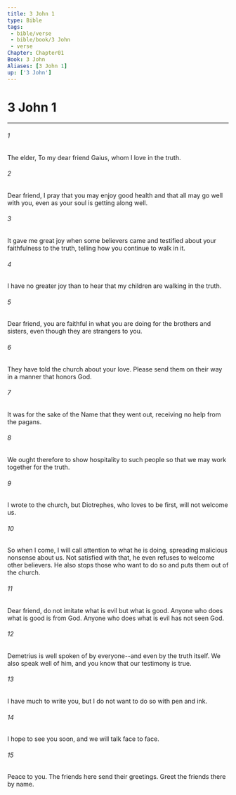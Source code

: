 ```yaml
---
title: 3 John 1
type: Bible
tags:
 - bible/verse
 - bible/book/3 John
 - verse
Chapter: Chapter01
Book: 3 John
Aliases: [3 John 1]
up: ['3 John']
---
```

# 3 John 1

***


###### 1 
The elder, To my dear friend Gaius, whom I love in the truth. 

###### 2 
Dear friend, I pray that you may enjoy good health and that all may go well with you, even as your soul is getting along well. 

###### 3 
It gave me great joy when some believers came and testified about your faithfulness to the truth, telling how you continue to walk in it. 

###### 4 
I have no greater joy than to hear that my children are walking in the truth. 

###### 5 
Dear friend, you are faithful in what you are doing for the brothers and sisters, even though they are strangers to you. 

###### 6 
They have told the church about your love. Please send them on their way in a manner that honors God. 

###### 7 
It was for the sake of the Name that they went out, receiving no help from the pagans. 

###### 8 
We ought therefore to show hospitality to such people so that we may work together for the truth. 

###### 9 
I wrote to the church, but Diotrephes, who loves to be first, will not welcome us. 

###### 10 
So when I come, I will call attention to what he is doing, spreading malicious nonsense about us. Not satisfied with that, he even refuses to welcome other believers. He also stops those who want to do so and puts them out of the church. 

###### 11 
Dear friend, do not imitate what is evil but what is good. Anyone who does what is good is from God. Anyone who does what is evil has not seen God. 

###### 12 
Demetrius is well spoken of by everyone--and even by the truth itself. We also speak well of him, and you know that our testimony is true. 

###### 13 
I have much to write you, but I do not want to do so with pen and ink. 

###### 14 
I hope to see you soon, and we will talk face to face. 

###### 15 
Peace to you. The friends here send their greetings. Greet the friends there by name. 
